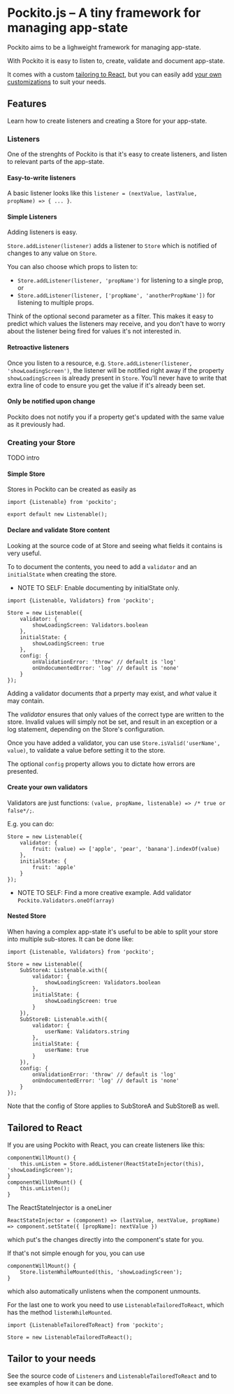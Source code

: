 # Pockito.js – A tiny framework for managing app-state

Pockito aims to be a lighweight framework for managing app-state.

With Pockito it is easy to listen to, create, validate and document app-state.

It comes with a custom [tailoring to React](#tailored-to-react), but you can easily add [your own customizations](tailor-to-your-needs) to suit your needs.



## Features

Learn how to create listeners and creating a Store for your app-state.

### Listeners

One of the strenghts of Pockito is that it's easy to create listeners, and listen to relevant parts of the app-state.

#### Easy-to-write listeners

A basic listener looks like this `listener = (nextValue, lastValue, propName) => { ... }`.

#### Simple Listeners

Adding listeners is easy.

`Store.addListener(listener)` adds a listener to `Store` which is notified of changes to any value on `Store`.

You can also choose which props to listen to:

* `Store.addListener(listener, 'propName')` for listening to a single prop, or 
* `Store.addListener(listener, ['propName', 'anotherPropName'])` for listening to multiple props.

Think of the optional second parameter as a filter. This makes it easy to predict which values the 
listeners may receive, and you don't have to worry about the listener being fired for values it's 
not interested in.

#### Retroactive listeners

Once you listen to a resource, e.g. `Store.addListener(listener, 'showLoadingScreen')`, the listener will be 
notified right away if the property `showLoadingScreen` is already present in `Store`. You'll never have to 
write that extra line of code to ensure you get the value if it's already been set.

#### Only be notified upon change

Pockito does not notify you if a property get's updated with the same value as it previously had.




### Creating your Store

TODO intro

#### Simple Store
Stores in Pockito can be created as easily as

```
import {Listenable} from 'pockito';

export default new Listenable();
```

#### Declare and validate Store content

Looking at the source code of at Store and seeing what fields it contains is very useful.

To to document the contents, you need to add a `validator` and an `initialState` when creating the store.

* NOTE TO SELF: Enable documenting by initialState only.


```
import {Listenable, Validators} from 'pockito';

Store = new Listenable({
    validator: {
        showLoadingScreen: Validators.boolean
    },
    initialState: {
        showLoadingScreen: true
    },
    config: {
        onValidationError: 'throw' // default is 'log'
        onUndocumentedError: 'log' // default is 'none'
    }
});
```

Adding a validator documents _that_ a prperty may exist, and _what_ value it may contain.

The *validator* ensures that only values of the correct type are written to the store.
Invalid values will simply not be set, and result in an exception or a log statement, depending on the Store's configuration.

Once you have added a validator, you can use `Store.isValid('userName', value)`, to validate a value before setting it to the store.

The optional `config` property allows you to dictate how errors are presented.


#### Create your own validators
Validators are just functions: `(value, propName, listenable) => /* true or false*/;`.

E.g. you can do:

```
Store = new Listenable({
    validator: {
        fruit: (value) => ['apple', 'pear', 'banana'].indexOf(value)
    },
    initialState: {
        fruit: 'apple'
    }
});
```

* NOTE TO SELF: Find a more creative example. Add validator `Pockito.Validators.oneOf(array)`


#### Nested Store

When having a complex app-state it's useful to be able to split your store into multiple sub-stores. It can be done like:

```
import {Listenable, Validators} from 'pockito';

Store = new Listenable({
    SubStoreA: Listenable.with({
        validator: {
            showLoadingScreen: Validators.boolean
        },
        initialState: {
            showLoadingScreen: true
        }
    }),
    SubStoreB: Listenable.with({
        validator: {
            userName: Validators.string
        },
        initialState: {
            userName: true
        }
    }),
    config: {
        onValidationError: 'throw' // default is 'log'
        onUndocumentedError: 'log' // default is 'none'
    }
});
```

Note that the config of Store applies to SubStoreA and SubStoreB as well.




## Tailored to React
If you are using Pockito with React, you can create listeners like this:

```
componentWillMount() {
    this.unListen = Store.addListener(ReactStateInjector(this), 'showLoadingScreen');
}
componentWillUnMount() {
    this.unListen();
}
```

The ReactStateInjector is a oneLiner

```
ReactStateInjector = (component) => (lastValue, nextValue, propName) => component.setState({ [propName]: nextValue })
```

which put's the changes directly into the component's state for you.

If that's not simple enough for you, you can use

```
componentWillMount() {
    Store.listenWhileMounted(this, 'showLoadingScreen');
}
```

which also automatically unlistens when the component unmounts.

For the last one to work you need to use `ListenableTailoredToReact`, which has the method `listenWhileMounted`.

```
import {ListenableTailoredToReact} from 'pockito';

Store = new ListenableTailoredToReact();
```



## Tailor to your needs
See the source code of `Listeners` and `ListenableTailoredToReact` and to see examples of how it can be done.
